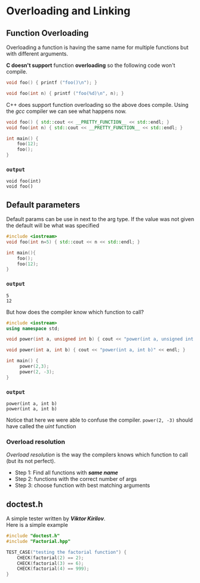 # Overloading and Linking

## Function Overloading

Overloading a function is having the same name for multiple functions but with different arguments.

**C doesn't support** function **overloading** so the following code won't compile.

```c
void foo() { printf ("foo()\n"); }

void foo(int n) { printf ("foo(%d)\n", n); }
```

C++ does support function overloading so the above does compile. Using the _gcc_ compiler we can see what happens now.

```cpp
void foo() { std::cout << __PRETTY_FUNCTION__ << std::endl; }
void foo(int n) { std::cout << __PRETTY_FUNCTION__ << std::endl; }

int main() {
    foo(12);
    foo();
}
```

### **`output`**

```text
void foo(int)
void foo()
```

## Default parameters

Default params can be use in next to the arg type. If the value was not given the default will be what was specified

```cpp
#include <iostream>
void foo(int n=5) { std::cout << n << std::endl; }

int main(){
    foo();
    foo(12);
}
```

### **`output`**

```text
5
12
```

But how does the compiler know which function to call?

```cpp
#include <iostream>
using namespace std;

void power(int a, unsigned int b) { cout << "power(int a, unsigned int b)" << endl;}

void power(int a, int b) { cout << "power(int a, int b)" << endl; }

int main() {
     power(2,3);
     power(2, -3);
}
```

### **`output`**

```text
power(int a, int b)
power(int a, int b)
```

Notice that here we were able to confuse the compiler. `power(2, -3)` should have called the _uint_ function

### Overload resolution

_Overload resolution_ is the way the compilers knows which function to call \(but its not perfect\).

* Step 1: Find all functions with _**same name**_
* Step 2: functions with the correct number of args
* Step 3: choose function with best matching arguments



## doctest.h

A simple tester written by _**Viktor Kirilov**_.  
Here is a simple example

```cpp
#include "doctest.h"
#include "Factorial.hpp"

TEST_CASE("testing the factorial function") {
    CHECK(factorial(2) == 2);
    CHECK(factorial(3) == 6);
    CHECK(factorial(4) == 999);
}
```

